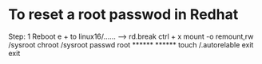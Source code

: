 # To reset a root passwod in Redhat

Step: 1
	Reboot
	e
	+ to linux16/...... --> rd.break
	ctrl + x
	mount -o remount,rw /sysroot
	chroot /sysroot
	passwd root
		******
		******
	touch /.autorelable
	exit
	exit
 
